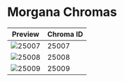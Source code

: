 # Morgana Chromas

| Preview | Chroma ID |
|---------|-----------|
| ![25007](https://raw.communitydragon.org/latest/plugins/rcp-be-lol-game-data/global/default/v1/champion-chroma-images/25/25007.png) | 25007 |
| ![25008](https://raw.communitydragon.org/latest/plugins/rcp-be-lol-game-data/global/default/v1/champion-chroma-images/25/25008.png) | 25008 |
| ![25009](https://raw.communitydragon.org/latest/plugins/rcp-be-lol-game-data/global/default/v1/champion-chroma-images/25/25009.png) | 25009 |
